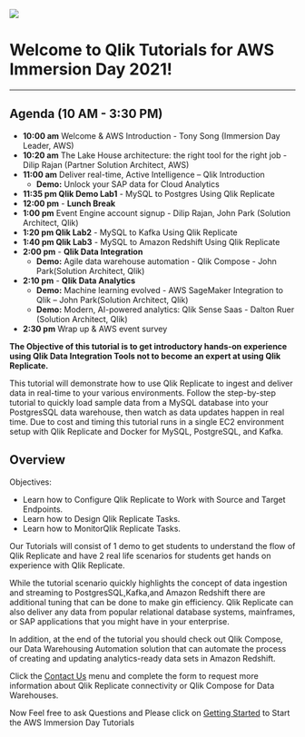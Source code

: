 
![](/images/aws_immersion.png)  
# Welcome to Qlik Tutorials for AWS Immersion Day 2021! 
________________________________________________________________
## Agenda (10 AM - 3:30 PM)
* **10:00 am** Welcome & AWS Introduction - Tony Song (Immersion Day Leader, AWS)
* **10:20 am** The Lake House architecture: the right tool for the right job - Dilip Rajan (Partner Solution Architect, AWS)
* **11:00 am** Deliver real-time, Active Intelligence – Qlik Introduction  
    * **Demo:** Unlock your SAP data for Cloud Analytics
* **11:35 pm Qlik Demo Lab1** - MySQL to Postgres Using Qlik Replicate
* **12:00 pm** - **Lunch Break**
* **1:00 pm** Event Engine account signup - Dilip Rajan, John Park (Solution Architect, Qlik)
* **1:20 pm Qlik Lab2** - MySQL to Kafka Using Qlik Replicate
* **1:40 pm Qlik Lab3** - MySQL to Amazon Redshift Using Qlik Replicate
* **2:00 pm** - **Qlik Data Integration**
    * **Demo:** Agile data warehouse automation - Qlik Compose - John Park(Solution Architect, Qlik)
* **2:10 pm** - **Qlik Data Analytics**
    * **Demo:** Machine learning evolved - AWS SageMaker Integration to Qlik – John Park(Solution Architect, Qlik)
    * **Demo:** Modern, AI-powered analytics: Qlik Sense Saas - Dalton Ruer (Solution Architect, Qlik)
* **2:30 pm** Wrap up & AWS event survey

__The Objective of this tutorial is to get introductory hands-on experience using Qlik Data Integration Tools not to become an expert at using Qlik Replicate.__

This tutorial will demonstrate how to use Qlik Replicate to ingest and deliver data in real-time to your various environments. Follow the step-by-step tutorial to quickly load sample data from a MySQL database into your PostgresSQL data warehouse, then watch as data updates happen in real time.  Due to cost and timing this tutorial runs in a single EC2 environment setup with Qlik Replicate and Docker for MySQL, PostgreSQL, and Kafka.

## Overview
Objectives:

* Learn how to Configure Qlik Replicate to Work with Source and Target Endpoints.
* Learn how to Design Qlik Replicate Tasks.
* Learn how to MonitorQlik Replicate Tasks.

Our Tutorials will consist of 1 demo to get students to understand the flow of Qlik Replicate and have 2 real life scenarios for students get hands on experience with Qlik Replicate.

While the tutorial scenario quickly highlights the concept of data ingestion and streaming to PostgresSQL,Kafka,and Amazon Redshift there are additional tuning that can be done to make gin efficiency. 
Qlik Replicate can also deliver any data from popular relational database systems, mainframes, or SAP applications that you might have in your enterprise.

In addition, at the end of the tutorial you should check out Qlik Compose, our Data Warehousing Automation solution that can automate the process of creating and updating analytics-ready data sets in Amazon Redshift. 

Click the [Contact Us](../contact_us) menu and complete the form to request more information about Qlik Replicate connectivity or Qlik Compose for Data Warehouses.

Now Feel free to ask Questions and Please click on [Getting Started](../getting_started) to Start the AWS Immersion Day Tutorials
